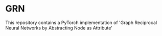 # GRN
This repository contains a PyTorch implementation of 'Graph Reciprocal Neural Networks by Abstracting Node as Attribute'
